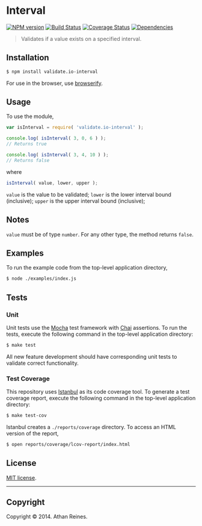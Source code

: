 Interval
========
[![NPM version][npm-image]][npm-url] [![Build Status][travis-image]][travis-url] [![Coverage Status][coveralls-image]][coveralls-url] [![Dependencies][dependencies-image]][dependencies-url]

> Validates if a value exists on a specified interval.


## Installation

``` bash
$ npm install validate.io-interval
```

For use in the browser, use [browserify](https://github.com/substack/node-browserify).


## Usage

To use the module,

``` javascript
var isInterval = require( 'validate.io-interval' );

console.log( isInterval( 3, 0, 6 ) );
// Returns true

console.log( isInterval( 3, 4, 10 ) );
// Returns false
```

where

``` javascript
isInterval( value, lower, upper );
```

`value` is the value to be validated; `lower` is the lower interval bound (inclusive); `upper` is the upper interval bound (inclusive);


## Notes

`value` must be of type `number`. For any other type, the method returns `false`.


## Examples

To run the example code from the top-level application directory,

``` bash
$ node ./examples/index.js
```


## Tests

### Unit

Unit tests use the [Mocha](http://visionmedia.github.io/mocha) test framework with [Chai](http://chaijs.com) assertions. To run the tests, execute the following command in the top-level application directory:

``` bash
$ make test
```

All new feature development should have corresponding unit tests to validate correct functionality.


### Test Coverage

This repository uses [Istanbul](https://github.com/gotwarlost/istanbul) as its code coverage tool. To generate a test coverage report, execute the following command in the top-level application directory:

``` bash
$ make test-cov
```

Istanbul creates a `./reports/coverage` directory. To access an HTML version of the report,

``` bash
$ open reports/coverage/lcov-report/index.html
```


## License

[MIT license](http://opensource.org/licenses/MIT). 


---
## Copyright

Copyright &copy; 2014. Athan Reines.


[npm-image]: http://img.shields.io/npm/v/validate.io-interval.svg
[npm-url]: https://npmjs.org/package/validate.io-interval

[travis-image]: http://img.shields.io/travis/validate-io/interval/master.svg
[travis-url]: https://travis-ci.org/validate-io/interval

[coveralls-image]: https://img.shields.io/coveralls/validate-io/interval/master.svg
[coveralls-url]: https://coveralls.io/r/validate-io/interval?branch=master

[dependencies-image]: http://img.shields.io/david/validate-io/interval.svg
[dependencies-url]: https://david-dm.org/validate-io/interval

[dev-dependencies-image]: http://img.shields.io/david/dev/validate-io/interval.svg
[dev-dependencies-url]: https://david-dm.org/dev/validate-io/interval

[github-issues-image]: http://img.shields.io/github/issues/validate-io/interval.svg
[github-issues-url]: https://github.com/validate-io/interval/issues